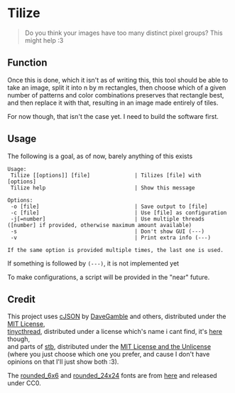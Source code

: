 # Tilize

> Do you think your images have too many distinct pixel groups? This might help :3

## Function

Once this is done, which it isn't as of writing this, this tool should be able to take an image,
split it into n by m rectangles, then choose which of a given number of patterns and color combinations
preserves that rectangle best, and then replace it with that, resulting in an image made entirely of tiles.

For now though, that isn't the case yet. I need to build the software first.

## Usage

The following is a goal, as of now, barely anything of this exists
```
Usage:
 Tilize [[options]] [file]              | Tilizes [file] with [options]
 Tilize help                            | Show this message

Options:
 -o [file]                              | Save output to [file]
 -c [file]                              | Use [file] as configuration
 -j[=number]                            | Use multiple threads ([number] if provided, otherwise maximum amount available)
 -s                                     | Don't show GUI (---)
 -v                                     | Print extra info (---)

If the same option is provided multiple times, the last one is used.
```
If something is followed by `(---)`, it is not implemented yet

To make configurations, a script will be provided in the "near" future.

## Credit

This project uses [cJSON](https://github.com/DaveGamble/cJSON) by [DaveGamble](https://github.com/DaveGamble) and others, distributed under the [MIT License](https://github.com/DaveGamble/cJSON/blob/master/LICENSE),  
[tinycthread](https://github.com/tinycthread/tinycthread), distributed under a license which's name i cant find, it's [here](https://github.com/tinycthread/tinycthread/blob/master/README.txt) though,  
and parts of [stb](https://github.com/nothings/stb), distributed under the [MIT License and the Unlicense](https://github.com/nothings/stb/blob/master/LICENSE) (where you just choose which one you prefer, and cause I don't have opinions on that I'll just show both :3).

The [rounded_6x6](resources/round_6x6.png) and [rounded_24x24](resources/round_24x24.png) fonts are from [here](https://frostyfreeze.itch.io/pixel-bitmap-fonts-png-xml) and released under CC0.
